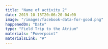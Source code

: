 ```yaml
---
title: "Name of activity 2"
date: 2019-10-15T20:06:20-04:00
image: "/images/facebook-data-for-good.png"
happenedOn: "Date"
type: "Field Trip to the Atrium"
materials: "Powerpoint"
materialsLink: "#"
---
```

